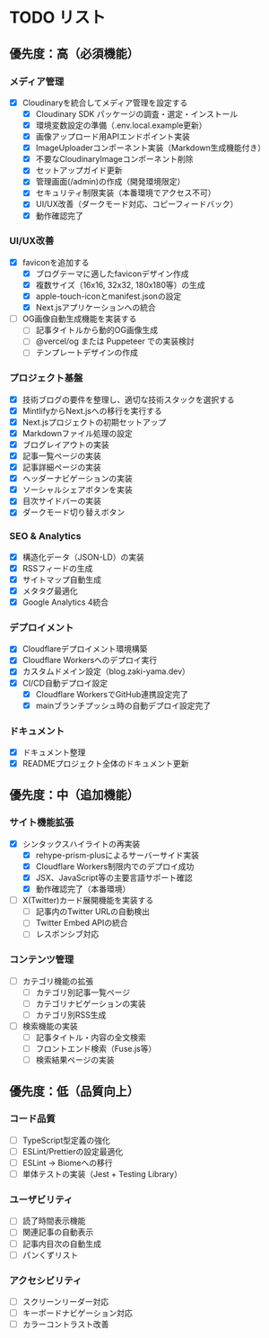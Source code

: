 # TODO リスト

## 優先度：高（必須機能）

### メディア管理
- [x] Cloudinaryを統合してメディア管理を設定する
  - [x] Cloudinary SDK パッケージの調査・選定・インストール
  - [x] 環境変数設定の準備（.env.local.example更新）
  - [x] 画像アップロード用APIエンドポイント実装
  - [x] ImageUploaderコンポーネント実装（Markdown生成機能付き）
  - [x] 不要なCloudinaryImageコンポーネント削除
  - [x] セットアップガイド更新
  - [x] 管理画面(/admin)の作成（開発環境限定）
  - [x] セキュリティ制限実装（本番環境でアクセス不可）
  - [x] UI/UX改善（ダークモード対応、コピーフィードバック）
  - [x] 動作確認完了

### UI/UX改善
- [x] faviconを追加する
  - [x] ブログテーマに適したfaviconデザイン作成
  - [x] 複数サイズ（16x16, 32x32, 180x180等）の生成
  - [x] apple-touch-iconとmanifest.jsonの設定
  - [x] Next.jsアプリケーションへの統合

- [ ] OG画像自動生成機能を実装する
  - [ ] 記事タイトルから動的OG画像生成
  - [ ] @vercel/og または Puppeteer での実装検討
  - [ ] テンプレートデザインの作成

### プロジェクト基盤
- [x] 技術ブログの要件を整理し、適切な技術スタックを選択する
- [x] MintlifyからNext.jsへの移行を実行する
- [x] Next.jsプロジェクトの初期セットアップ
- [x] Markdownファイル処理の設定
- [x] ブログレイアウトの実装
- [x] 記事一覧ページの実装
- [x] 記事詳細ページの実装
- [x] ヘッダーナビゲーションの実装
- [x] ソーシャルシェアボタンを実装
- [x] 目次サイドバーの実装
- [x] ダークモード切り替えボタン

### SEO & Analytics
- [x] 構造化データ（JSON-LD）の実装
- [x] RSSフィードの生成
- [x] サイトマップ自動生成
- [x] メタタグ最適化
- [x] Google Analytics 4統合

### デプロイメント
- [x] Cloudflareデプロイメント環境構築
- [x] Cloudflare Workersへのデプロイ実行
- [x] カスタムドメイン設定（blog.zaki-yama.dev）
- [x] CI/CD自動デプロイ設定
  - [x] Cloudflare WorkersでGitHub連携設定完了
  - [x] mainブランチプッシュ時の自動デプロイ設定完了

### ドキュメント
- [x] ドキュメント整理
- [x] READMEプロジェクト全体のドキュメント更新

## 優先度：中（追加機能）

### サイト機能拡張
- [x] シンタックスハイライトの再実装
  - [x] rehype-prism-plusによるサーバーサイド実装
  - [x] Cloudflare Workers制限内でのデプロイ成功
  - [x] JSX、JavaScript等の主要言語サポート確認
  - [x] 動作確認完了（本番環境）

- [ ] X(Twitter)カード展開機能を実装する
  - [ ] 記事内のTwitter URLの自動検出
  - [ ] Twitter Embed APIの統合
  - [ ] レスポンシブ対応

### コンテンツ管理
- [ ] カテゴリ機能の拡張
  - [ ] カテゴリ別記事一覧ページ
  - [ ] カテゴリナビゲーションの実装
  - [ ] カテゴリ別RSS生成

- [ ] 検索機能の実装
  - [ ] 記事タイトル・内容の全文検索
  - [ ] フロントエンド検索（Fuse.js等）
  - [ ] 検索結果ページの実装

## 優先度：低（品質向上）

### コード品質
- [ ] TypeScript型定義の強化
- [ ] ESLint/Prettierの設定最適化
- [ ] ESLint -> Biomeへの移行
- [ ] 単体テストの実装（Jest + Testing Library）

### ユーザビリティ
- [ ] 読了時間表示機能
- [ ] 関連記事の自動表示
- [ ] 記事内目次の自動生成
- [ ] パンくずリスト

### アクセシビリティ
- [ ] スクリーンリーダー対応
- [ ] キーボードナビゲーション対応
- [ ] カラーコントラスト改善